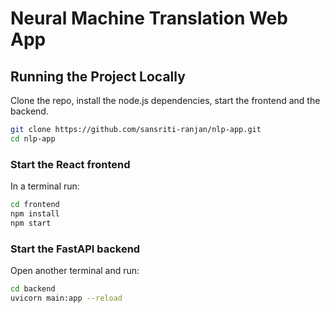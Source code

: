 # Neural Machine Translation Web App

## Running the Project Locally
Clone the repo, install the node.js dependencies, start the frontend and the backend.
```bash
git clone https://github.com/sansriti-ranjan/nlp-app.git
cd nlp-app
```

### Start the React frontend
In a terminal run:
```bash
cd frontend
npm install
npm start
```

### Start the FastAPI backend
Open another terminal and run:
```bash
cd backend
uvicorn main:app --reload
```
